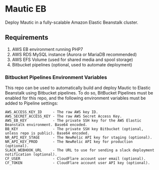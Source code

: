 Mautic EB
=========

Deploy Mautic in a fully-scalable Amazon Elastic Beanstalk cluster.

## Requirements

1) AWS EB environment running PHP7
2) AWS RDS MySQL instance (Aurora or MariaDB recommended)
3) AWS EFS Volume (used for shared media and spool storage)
4) Bitbucket pipelines (optional, used to automate deployment)

### Bitbucket Pipelines Environment Variables
This repo can be used to automatically build and deploy Mautic to Elastic Beanstalk using Bitbucket pipelines. To do so, BitBucket Pipelines must be enabled for this repo, and the following environment variables must be added to Pipeline settings:

    AWS_ACCESS_KEY_ID     - The raw AWS key ID.
    AWS_SECRET_ACCESS_KEY - The raw AWS Secret Access Key.
    AWS_EB_KEY            - The private SSH key for the AWS Elastic Beanstalk environment. Base64 encoded.
    BB_KEY                - The private SSH key Bitbucket (optional, unless repo is public). Base64 encoded.
    NR_API_KEY_STAGE      - The NewRelic API key for staging (optional).
    NR_API_KEY_PROD       - The NewRelic API key for production (optional).
    SLACK_WEBHOOK_URL     - The URL to use for sending a slack deployment notification (optional).
    CF_USER               - CloudFlare account user email (optional).
    CF_TOKEN              - CloudFlare account user API key (optional).
